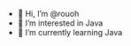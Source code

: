 - 👋 Hi, I’m @rouoh
- 👀 I’m interested in Java
- 🌱 I’m currently learning Java

<!---
rouoh/rouoh is a ✨ special ✨ repository because its `README.md` (this file) appears on your GitHub profile.
You can click the Preview link to take a look at your changes.
--->
